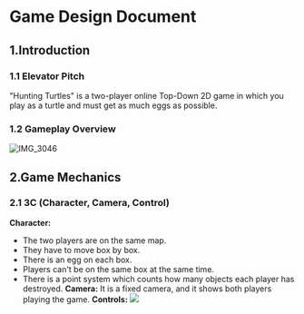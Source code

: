 # Game Design Document
## 1.Introduction
### 1.1 Elevator Pitch
"Hunting Turtles" is a two-player online Top-Down 2D game in which you play as a turtle and must get as much eggs as possible.
### 1.2 Gameplay Overview

![IMG_3046](https://user-images.githubusercontent.com/55788730/97707557-bef50c80-1ab7-11eb-9788-2dfc35017084.jpg)

## 2.Game Mechanics
### 2.1 3C (Character, Camera, Control)
**Character:**
- The two players are on the same map.
- They have to move box by box.
- There is an egg on each box.
- Players can't be on the same box at the same time.
- There is a point system which counts how many objects each player has destroyed.
**Camera:**
It is a fixed camera, and it shows both players playing the game.
**Controls:**
![](https://eleonoradps.github.io/GDDNetwork/NetworkGameplayOverview.PNG)




